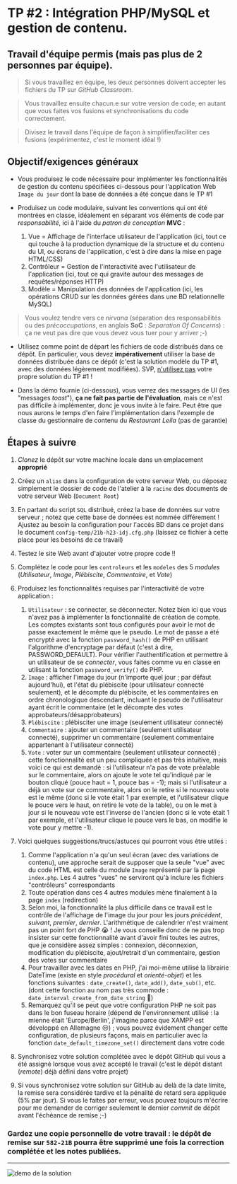 # TP #2 : Intégration PHP/MySQL et gestion de contenu.
## Travail d'équipe permis (mais pas plus de 2 personnes par équipe).

>Si vous travaillez en équipe, les deux personnes doivent accepter les fichiers du TP sur *GitHub Classroom*.

>Vous travaillez ensuite chacun.e sur votre version de code, en autant que vous faites vos fusions et synchronisations du code correctement.

>Divisez le travail dans l'équipe de façon à simplifier/faciliter ces fusions (expérimentez, c'est le moment idéal !)

## Objectif/exigences généraux
* Vous produisez le code nécessaire pour implémenter les fonctionnalités de gestion du contenu spécifiées ci-dessous pour l'application Web `Image du jour` dont la base de données a été conçue dans le TP #1

* Produisez un code modulaire, suivant les conventions qui ont été montrées en classe, idéalement en séparant vos éléments de code par *responsabilité*, ici à l'aide du *patron de conception* **MVC** :
    1. Vue = Affichage de l'interface utilisateur de l'application (ici, tout ce qui touche à la production dynamique de la structure et du contenu du UI, ou écrans de l'application, c'est à dire dans la mise en page HTML/CSS)
    2. Contrôleur = Gestion de l'interactivité avec l'utilisateur de l'application (ici, tout ce qui gravite autour des messages de requêtes/réponses HTTP)
    3. Modèle = Manipulation des données de l'application (ici, les opérations CRUD sur les données gérées dans une BD relationnelle MySQL)

>Vous voulez tendre vers ce *nirvana* (séparation des responsabilités ou des *précoccupations*, en anglais **SoC** : *Separation Of Concerns*) : ça ne veut pas dire que vous devez vous tuer pour y arriver ;-)

* Utilisez comme point de départ les fichiers de code distribués dans ce dépôt. En particulier, vous devez **impérativement** utiliser la base de données distribuée dans ce dépôt (c'est la solution modèle du TP #1, avec des données légèrement modifiées). SVP, <u>n'utilisez pas</u> votre propre solution du TP #1 !

* Dans la démo fournie (ci-dessous), vous verrez des messages de UI (les "messages *toast*"), **ça ne fait pas partie de l'évaluation**, mais ce n'est pas difficile à implémenter, donc je vous invite à le faire. Peut être que nous aurons le temps d'en faire l'implémentation dans l'exemple de classe du gestionnaire de contenu du *Restaurant Leila* (pas de garantie)

## Étapes à suivre
1. *Clonez* le dépôt sur votre machine locale dans un emplacement **approprié**

2. Créez un `alias` dans la configuration de votre serveur Web, ou déposez simplement le dossier de code de l'atelier à la `racine` des documents de votre serveur Web (`Document Root`)

3. En partant du script `SQL` distribué, créez la base de données sur votre serveur ; notez que cette base de données est nommée différement ! Ajustez au besoin la configuration pour l'accès BD dans ce projet dans le document `config-temp/21b-h23-idj.cfg.php` (laissez ce fichier à cette place pour les besoins de ce travail)

4. Testez le site Web avant d'ajouter votre propre code !!

5. Complétez le code pour les `controleurs` et les `modeles` des 5 *modules* (*Utilisateur*, *Image*, *Plébiscite*, *Commentaire*, et *Vote*)

6. Produisez les fonctionnalités requises par l'interactivité de votre application : 
    1. `Utilisateur` : se connecter, se déconnecter. Notez bien ici que vous n'avez pas à implémenter la fonctionnalité de création de compte. Les comptes existants sont tous configurés pour avoir le mot de passe exactement le même que le pseudo. Le mot de passe a été encrypté avec la fonction `password_hash()` de PHP en utilisant l'algorithme d'encryptage par défaut (c'est à dire, PASSWORD_DEFAULT). Pour vérifier l'authentification et permettre à un utilisateur de se *connecter*, vous faites comme vu en classe en utilisant la fonction `password_verify()` de PHP.
    2. `Image` : afficher l'image du jour (n'importe quel jour ; par défaut aujourd'hui), et l'état du plébiscite (pour utilisateur connecté seulement), et le décompte du plébiscite, et les commentaires en ordre chronologique descendant, incluant le pseudo de l'utilisateur ayant écrit le commentaire (et le décompte des votes approbateurs/désapprobateurs) 
    3. `Plébiscite` : plébisciter une image (seulement utilisateur connecté)
    4. `Commentaire` : ajouter un commentaire (seulement utilisateur connecté), supprimer un commentaire (seulement commentaire appartenant à l'utilisateur connecté)
    5. `Vote` : voter sur un commentaire (seulement utilisateur connecté) ; cette fonctionnalité est un peu compliquée et pas très intuitive, mais voici ce qui est demandé : si l'utilisateur n'a pas de vote préalable sur le commentaire, alors on ajoute le vote tel qu'indiqué par le bouton cliqué (pouce haut = 1, pouce bas = -1); mais si l'utilisateur a déjà un vote sur ce commentaire, alors on le retire si le nouveau vote est le même (donc si le vote était 1 par exemple, et l'utilisateur clique le pouce vers le haut, on retire le vote de la table), ou on le met à jour si le nouveau vote est l'inverse de l'ancien (donc si le vote était 1 par exemple, et l'utilisateur clique le pouce vers le bas, on modifie le vote pour y mettre -1).

7. Voici quelques suggestions/trucs/astuces qui pourront vous être utiles : 
    1. Comme l'application n'a qu'un seul écran (avec des variations de contenu), une approche serait de supposer que la seule "vue" avec du code HTML est celle du module `Image` représenté par la page `index.php`. Les 4 autres "vues" ne serviront qu'à inclure les fichiers "contrôleurs" correspondants
    2. Toute opération dans ces 4 autres modules mène finalement à la page `index` (redirection)
    3. Selon moi, la fonctionnalité la plus difficile dans ce travail est le contrôle de l'affichage de l'image du jour pour les jours *précédent*, *suivant*, *premier*, *dernier*. L'arithmétique de calendrier n'est vraiment pas un point fort de PHP :sob: ! Je vous conseille donc de ne pas trop insister sur cette fonctionnalité avant d'avoir fini toutes les autres, que je considère assez simples : connexion, déconnexion, modification du plébiscite, ajout/retrait d'un commentaire, gestion des votes sur commentaire 
    4. Pour travailler avec les dates en PHP, j'ai moi-même utilisé la librairie DateTime (existe en style *procédural* et *orienté-objet*) et les fonctions suivantes : `date_create()`, `date_add()`, `date_sub()`, etc. (dont cette fonction au nom pas très commode : `date_interval_create_from_date_string` :grimacing:)
    5. Remarquez qu'il se peut que votre configuration PHP ne soit pas dans le bon fuseau horaire (dépend de l'environnement utilisé : la mienne était 'Europe/Berlin', j'imagine parce que XAMPP est développé en Allemagne :unamused:) ; vous pouvez évidement changer cette configuration, de plusieurs façons, mais en particulier avec la fonction `date_default_timezone_set()` directement dans votre code

8. Synchronisez votre solution complétée avec le dépôt GitHub qui vous a été assigné lorsque vous avez accepté le travail (c'est le dépôt distant (*remote*) déjà défini dans votre projet)

9. Si vous synchronisez votre solution sur GitHub au delà de la date limite, la remise sera considérée tardive et la pénalité de retard sera appliquée (5% par jour). Si vous le faites par erreur, vous pouvez toujours m'écrire pour me demander de corriger seulement le dernier *commit* de dépôt avant l'échéance de remise ;-)

### Gardez une copie personnelle de votre travail : le dépôt de remise sur `582-21B` pourra être supprimé une fois la correction complétée et les notes publiées.

---

<img src="/demo.gif" alt="demo de la solution" title="Démo de la solution" />

